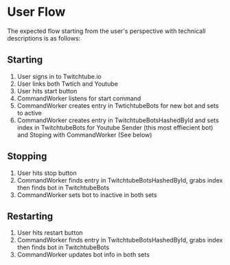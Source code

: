# User Flow
The expected flow starting from the user's perspective
with technicall descriptions is as follows:

## Starting
  1. User signs in to Twitchtube.io
  2. User links both Twtich and Youtube
  3. User hits start button
  4. CommandWorker listens for start command
  5. CommandWorker creates entry in TwtichtubeBots for new bot and sets to active
  6. CommandWorker creates entry in TwitchtubeBotsHashedById and sets index in TwitchtubeBots 
  for Youtube Sender (this most effiecient bot) and Stoping with CommandWorker (See below)

## Stopping
  1. User hits stop button
  2. CommandWorker finds entry in TwitchtubeBotsHashedById, grabs index
  then finds bot in TwitchtubeBots
  3. CommandWorker sets bot to inactive in both sets

## Restarting
  1. User hits restart button
  2. CommandWorker finds entry in TwitchtubeBotsHashedById, grabs index
  then finds bot in TwitchtubeBots
  3. CommandWorker updates bot info in both sets